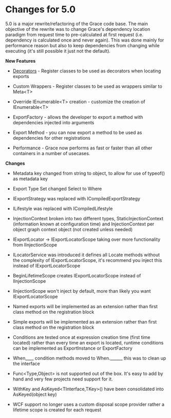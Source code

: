Changes for 5.0
===============

5.0 is a major rewrite/refactoring of the Grace code base. The main objective of the rewrite was to change Grace's dependency location paradigm from request time to pre-calculated at first request (i.e. dependency is calculated once and never again). This was done mainly for performance reason but also to keep dependencies from changing while executing (it's still possible it just not the default). 

**New Features**
* [Decorators](https://en.wikipedia.org/wiki/Decorator_pattern) - Register classes to be used as decorators when locating exports

* Custom Wrappers - Register classes to be used as wrappers similar to Meta&lt;T&gt;

* Override IEnumerable&lt;T&gt; creation - customize the creation of IEnumerable&lt;T&gt; 

* ExportFactory - allows the developer to export a method with dependencies injected into arguments

* Export Method - you can now export a method to be used as dependencies for other registrations

* Performance - Grace now performs as fast or faster than all other containers in a number of usecases. 

**Changes**

* Metadata key changed from string to object, to allow for use of typeof() as metadata key

* Export Type Set changed Select to Where

* IExportStrategy was replaced with ICompiledExportStrategy

* ILifestyle was replaced with ICompiledLifestyle

* InjectionContext broken into two different types, StaticInjectionContext (information known at configuration time) and InjectionContext per object graph context object (not created unless needed)

* IExportLocator -> IExportLocatorScope taking over more functionality from IInjectionScope

* ILocatorService was introduced it defines all Locate methods without the complexity of IExportLocatorScope, it's recommend you inject this instead of IExportLocatorScope

* BeginLifetimeScope creates IExportLocatorScope instead of IInjectionScope

* IInjectionScope won't inject by default, more than likely you want IExportLocatorScope

* Named exports will be implemented as an extension rather than first class method on the registration block

* Simple exports will be implemented as an extension rather than first class method on the registration block

* Conditions are tested once at expression creation time (first time located) rather than every time an export is located, runtime conditions can be implemented as ExportInstance or ExportFactory

* When____ condition methods moved to When.______ this was to clean up the interface

* Func<Type,Object> is not supported out of the box. It's easy to add by hand and very few projects need support for it.

* WithKey and AsKeyed<TInterface,TKey>() have been consolidated into AsKeyed<TInterface>(object key)

* WCF support no longer uses a custom disposal scope provider rather a lifetime scope is created for each request
